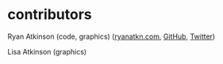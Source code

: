 # contributors

Ryan Atkinson (code, graphics) ([ryanatkn.com](https://www.ryanatkn.com), [GitHub](https://github.com/ryanatkn), [Twitter](https://twitter.com/ryanatkn))

Lisa Atkinson (graphics)
